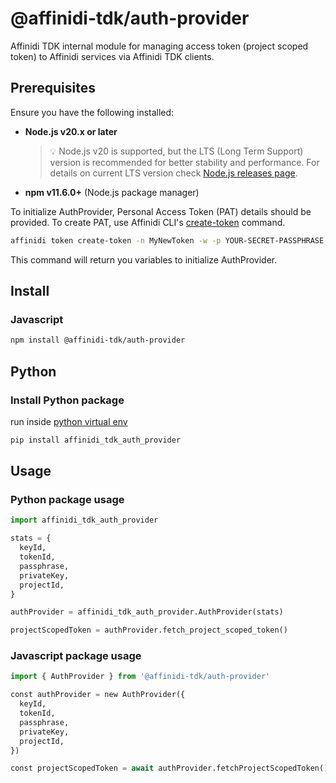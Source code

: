 # @affinidi-tdk/auth-provider

Affinidi TDK internal module for managing access token (project scoped token) to Affinidi services via Affinidi TDK clients.

## Prerequisites

Ensure you have the following installed:

* **Node.js v20.x or later**

  > 💡 Node.js v20 is supported, but the LTS (Long Term Support) version is recommended for better stability and performance.
  > For details on current LTS version check [Node.js releases page](https://nodejs.org/en/about/previous-releases).
* **npm v11.6.0+** (Node.js package manager)

To initialize AuthProvider, Personal Access Token (PAT) details should be provided.
To create PAT, use Affinidi CLI's [create-token](https://github.com/affinidi/affinidi-cli/blob/main/docs/token.md#affinidi-token-create-token) command.

```sh
affinidi token create-token -n MyNewToken -w -p YOUR-SECRET-PASSPHRASE
```

This command will return you variables to initialize AuthProvider.

## Install

### Javascript

```bash
npm install @affinidi-tdk/auth-provider
```

## Python

### Install Python package

run inside [python virtual env](https://docs.python.org/3/library/venv.html)

```bash
pip install affinidi_tdk_auth_provider
```

## Usage

### Python package usage

```python
import affinidi_tdk_auth_provider

stats = {
  keyId,
  tokenId,
  passphrase,
  privateKey,
  projectId,
}

authProvider = affinidi_tdk_auth_provider.AuthProvider(stats)

projectScopedToken = authProvider.fetch_project_scoped_token()
```

### Javascript package usage

```python
import { AuthProvider } from '@affinidi-tdk/auth-provider'

const authProvider = new AuthProvider({
  keyId,
  tokenId,
  passphrase,
  privateKey,
  projectId,
})

const projectScopedToken = await authProvider.fetchProjectScopedToken()
```
